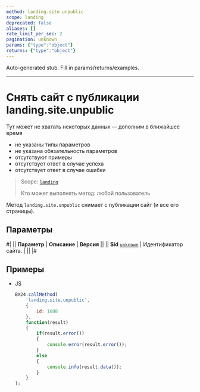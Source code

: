 ```yaml
---
method: landing.site.unpublic
scope: landing
deprecated: false
aliases: []
rate_limit_per_sec: 2
pagination: unknown
params: {"type":"object"}
returns: {"type":"object"}
---
```


Auto-generated stub. Fill in params/returns/examples.

---

# Снять сайт с публикации landing.site.unpublic



Тут может не хватать некоторых данных — дополним в ближайшее время







- не указаны типы параметров
- не указана обязательность параметров
- отсутствуют примеры
- отсутствует ответ в случае успеха
- отсутствует ответ в случае ошибки





> Scope: [`landing`](../../scopes/permissions.md)
>
> Кто может выполнять метод: любой пользователь

Метод `landing.site.unpublic` снимает с публикации сайт (и все его страницы).

## Параметры

#|
|| **Параметр** | **Описание** | **Версия** ||
|| **$id**
[`unknown`](../../data-types.md) | Идентификатор сайта. | ||
|#

## Примеры



- JS

    ```js
    BX24.callMethod(
        'landing.site.unpublic',
        {
            id: 1688
        },
        function(result)
        {
            if(result.error())
            {
                console.error(result.error());
            }
            else
            {
                console.info(result.data());
            }
        }
    );
    ```




